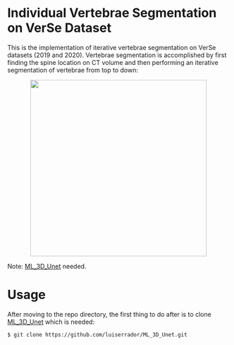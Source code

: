 # Individual Vertebrae Segmentation on VerSe Dataset

This is the implementation of iterative vertebrae segmentation on VerSe datasets (2019 and 2020). Vertebrae segmentation is accomplished by first finding the spine location on CT volume and then performing an iterative segmentation of vertebrae from top to down:
<p align="center">
  <img src="https://github.com/luiserrador/IndVertSeg_VerSe/blob/master/images/seg_algorithm.png" width=400>
</p>

Note: [ML_3D_Unet](https://github.com/luiserrador/ML_3D_Unet) needed.

# Usage

After moving to the repo directory, the first thing to do after is to clone [ML_3D_Unet](https://github.com/luiserrador/ML_3D_Unet) which is needed:
```
$ git clone https://github.com/luiserrador/ML_3D_Unet.git
```
